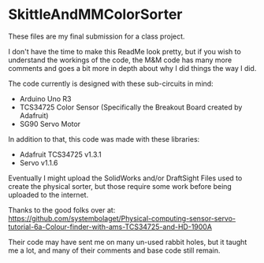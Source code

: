 # SkittleAndMMColorSorter
 These files are my final submission for a class project.

I don't have the time to make this ReadMe look pretty, but if you wish to understand the workings of the code, the M&M code has many more comments and goes a bit more in depth about why I did things the way I did.

The code currently is designed with these sub-circuits in mind:
+ Arduino Uno R3
+ TCS34725 Color Sensor (Specifically the Breakout Board created by Adafruit)
+ SG90 Servo Motor

In addition to that, this code was made with these libraries:
+ Adafruit TCS34725 v1.3.1
+ Servo v1.1.6

Eventually I might upload the SolidWorks and/or DraftSight Files used to create the physical sorter, but those require some work before being uploaded to the internet.

Thanks to the good folks over at: https://github.com/systembolaget/Physical-computing-sensor-servo-tutorial-6a-Colour-finder-with-ams-TCS34725-and-HD-1900A

Their code may have sent me on many un-used rabbit holes, but it taught me a lot, and many of their comments and base code still remain.
